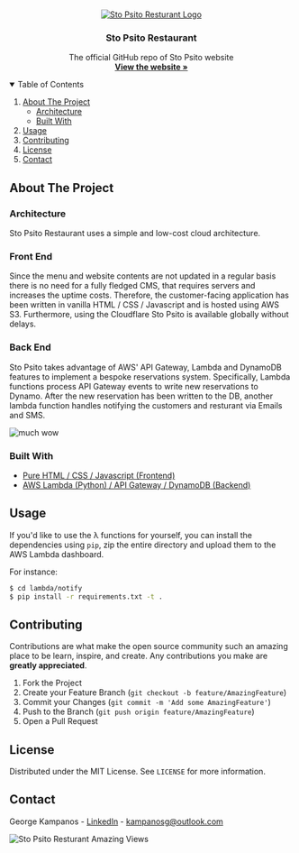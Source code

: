 
<!-- PROJECT LOGO -->
<br />
<p align="center">
  <a href="https://github.com/othneildrew/Best-README-Template">
    <img src="https://stopsito.net/img/logo.png" alt="Sto Psito Resturant Logo">
  </a>

  <h3 align="center">Sto Psito Restaurant</h3>

  <p align="center">
    The official GitHub repo of Sto Psito website
    <br />
    <a href="https://stopsito.net" target="_blank"><strong>View the website »</strong></a>
  </p>
</p>



<!-- TABLE OF CONTENTS -->
<details open="open">
  <summary>Table of Contents</summary>
  <ol>
    <li>
      <a href="#about-the-project">About The Project</a>
      <ul>
        <li><a href="#built-with">Architecture</a></li>
        <li><a href="#built-with">Built With</a></li>
      </ul>
    </li>
    <li><a href="#usage">Usage</a></li>
    <li><a href="#contributing">Contributing</a></li>
    <li><a href="#license">License</a></li>
    <li><a href="#contact">Contact</a></li>
  </ol>
</details>


<!-- ABOUT THE PROJECT -->
## About The Project

### Architecture
Sto Psito Restaurant uses a simple and low-cost cloud architecture.

### Front End
Since the menu and website contents are not updated in a regular basis there is no need for a fully fledged CMS, that requires servers and increases the uptime costs. Therefore, the customer-facing application has been written in vanilla HTML / CSS / Javascript and is hosted using AWS S3. Furthermore, using the Cloudflare Sto Psito is available globally without delays. 

### Back End
Sto Psito takes advantage of AWS' API Gateway, Lambda and DynamoDB features to implement a bespoke reservations system. Specifically, Lambda functions process API Gateway events to write new reservations to Dynamo. After the new reservation has been written to the DB, another lambda function handles notifying the customers and resturant via Emails and SMS. 

<img src="https://stopsito.net/media/wow.jpeg" alt="much wow">

### Built With

* [Pure HTML / CSS / Javascript (Frontend)](https://developer.mozilla.org/en-US/docs/Web/Guide/HTML/HTML5)
* [AWS Lambda (Python) / API Gateway / DynamoDB (Backend)](https://aws.amazon.com)


## Usage
If you'd like to use the λ functions for yourself, you can install the dependencies using `pip`, zip the entire directory and upload them to the AWS Lambda dashboard. 

For instance:
```sh 
$ cd lambda/notify
$ pip install -r requirements.txt -t .
```

## Contributing

Contributions are what make the open source community such an amazing place to be learn, inspire, and create. Any contributions you make are **greatly appreciated**.

1. Fork the Project
2. Create your Feature Branch (`git checkout -b feature/AmazingFeature`)
3. Commit your Changes (`git commit -m 'Add some AmazingFeature'`)
4. Push to the Branch (`git push origin feature/AmazingFeature`)
5. Open a Pull Request

## License
Distributed under the MIT License. See `LICENSE` for more information.

## Contact
George Kampanos - [LinkedIn](https://uk.linkedin.com/in/kampanosg) - kampanosg@outlook.com

<img src="https://stopsito.net/media/sto_psito_sunset.jpg" alt="Sto Psito Resturant Amazing Views">
